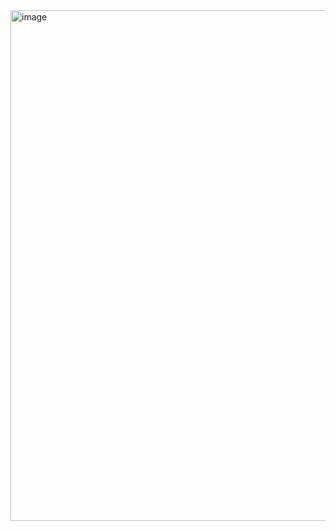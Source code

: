 <img width="817" alt="image" src="https://github.com/user-attachments/assets/d2e439ae-8161-4ce8-8c40-7e8e882d95b1" />
